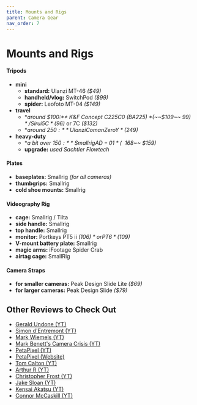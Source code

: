 ```yaml
---
title: Mounts and Rigs
parent: Camera Gear
nav_order: 7
---
```

# Mounts and Rigs

#### Tripods

- **mini** 
	- **standard:** Ulanzi MT-46 *($49)*
	- **handheld/vlog:** SwitchPod *($99)*
	- **spider:** Leofoto MT-04 *($149)*
- **travel** 
	- **around $100:** K&F Concept C225C0 (BA225) *(~~$109~~ $99)* / Sirui 5C *($96)* or 7C *($132)*
	- **around $250:** Ulanzi Coman Zero Y *($249)*
- **heavy-duty** 
	- **a bit over $150:** Smallrig AD-01 *(~~$168~~ $159)*
	- **upgrade:** *used Sachtler Flowtech* 

#### Plates

- **baseplates:** Smallrig *(for all cameras)*
- **thumbgrips:** Smallrig
- **cold shoe mounts:** Smallrig

#### Videography Rig

- **cage:** Smallrig / Tilta
- **side handle:** Smallrig
- **top handle:** Smallrig
- **monitor:** Portkeys PT5 ii *($106)* or PT6 *($109)*
- **V-mount battery plate:** Smallrig
- **magic arms:** iFootage Spider Crab
- **airtag cage:** SmallRig

#### Camera Straps

- **for smaller cameras:** Peak Design Slide Lite *($69)*
- **for larger cameras:** Peak Design Slide *($79)*

## Other Reviews to Check Out

- [Gerald Undone (YT)](https://www.youtube.com/channel/UC09qASY4ixFS-KXIH6Nw0rg)
- [Simon d'Entremont (YT)](https://www.youtube.com/channel/UCH6acC9jnug-mI4vdGvuDbA)
- [Mark Wiemels (YT)](https://www.youtube.com/channel/UCGuIM34mGnfTDjfd9vwPtAQ)
- [Mark Benett's Camera Crisis (YT)](https://www.youtube.com/channel/UCV_Y7XgnjahESbnRe078Ybg)
- [PetaPixel (YT)](https://www.youtube.com/channel/UCoJP9pYqZjiJOlR4UWdPhow)
- [PetaPixel (Website)](https://petapixel.com)
- [Tom Calton (YT)](https://www.youtube.com/channel/UCLSRffnNNqWn6juq5PsBRIA)
- [Arthur R (YT)](https://www.youtube.com/channel/UCWXztCpoBStGFqDSy7sgBDw)
- [Christopher Frost (YT)](https://www.youtube.com/channel/UCxoyIXANauK4cEfy0Wc09IA)
- [Jake Sloan (YT)](https://www.youtube.com/channel/UC-U0quP8-RF1pvyCessLg0g)
- [Kensai Akatsu (YT)](https://www.youtube.com/channel/UCeXqhtrQwvFnHdYKQuL192w)
- [Connor McCaskill (YT)](https://www.youtube.com/channel/UCXgp79DhuEmQy25AsY2nKQA)